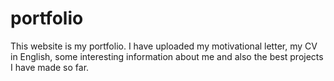# portfolio
This website is my portfolio. I have uploaded my motivational letter, my CV in English, some interesting information about me and also the best projects I have made so far.
